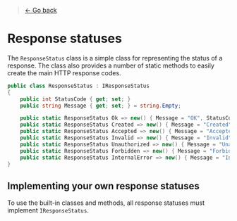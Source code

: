 > [← Go back](./Index.md)
# Response statuses
The `ResponseStatus` class is a simple class for representing the status of a response. The class also provides a number of static methods to easily create the main HTTP response codes.
```csharp
public class ResponseStatus : IResponseStatus
{
    public int StatusCode { get; set; }
    public string Message { get; set; } = string.Empty;

    public static ResponseStatus Ok => new() { Message = "OK", StatusCode = 200 };
    public static ResponseStatus Created => new() { Message = "Created", StatusCode = 201 };
    public static ResponseStatus Accepted => new() { Message = "Accepted", StatusCode = 201 };
    public static ResponseStatus Invalid => new() { Message = "Invalid", StatusCode = 400 };
    public static ResponseStatus Unauthorized => new() { Message = "Unauthorized", StatusCode = 401 };
    public static ResponseStatus Forbidden => new() { Message = "Forbidden", StatusCode = 403 };
    public static ResponseStatus InternalError => new() { Message = "InternalError", StatusCode = 500 };
}
```

## Implementing your own response statuses
To use the built-in classes and methods, all response statuses must implement `IResponseStatus`.